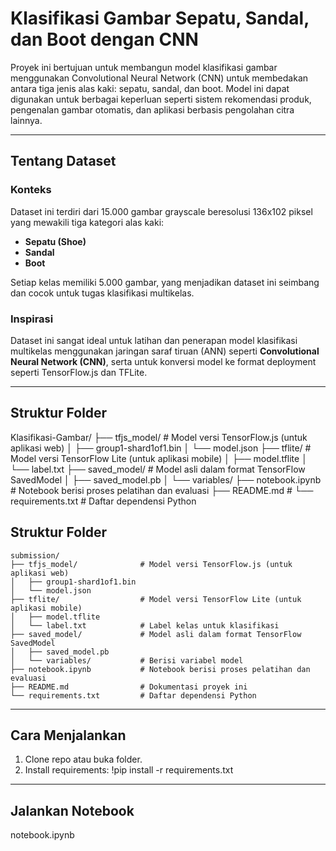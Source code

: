 # Klasifikasi Gambar Sepatu, Sandal, dan Boot dengan CNN

Proyek ini bertujuan untuk membangun model klasifikasi gambar menggunakan Convolutional Neural Network (CNN) untuk membedakan antara tiga jenis alas kaki: sepatu, sandal, dan boot. Model ini dapat digunakan untuk berbagai keperluan seperti sistem rekomendasi produk, pengenalan gambar otomatis, dan aplikasi berbasis pengolahan citra lainnya.

---

## Tentang Dataset

### Konteks
Dataset ini terdiri dari 15.000 gambar grayscale beresolusi 136x102 piksel yang mewakili tiga kategori alas kaki:
- **Sepatu (Shoe)**
- **Sandal**
- **Boot**

Setiap kelas memiliki 5.000 gambar, yang menjadikan dataset ini seimbang dan cocok untuk tugas klasifikasi multikelas.

### Inspirasi
Dataset ini sangat ideal untuk latihan dan penerapan model klasifikasi multikelas menggunakan jaringan saraf tiruan (ANN) seperti **Convolutional Neural Network (CNN)**, serta untuk konversi model ke format deployment seperti TensorFlow.js dan TFLite.

---

## Struktur Folder
Klasifikasi-Gambar/
├── tfjs_model/ # Model versi TensorFlow.js (untuk aplikasi web)
│ ├── group1-shard1of1.bin
│ └── model.json
├── tflite/ # Model versi TensorFlow Lite (untuk aplikasi mobile)
│ ├── model.tflite
│ └── label.txt
├── saved_model/ # Model asli dalam format TensorFlow SavedModel
│ ├── saved_model.pb
│ └── variables/
├── notebook.ipynb # Notebook berisi proses pelatihan dan evaluasi
├── README.md # 
└── requirements.txt # Daftar dependensi Python

## Struktur Folder
```plaintext
submission/
├── tfjs_model/              # Model versi TensorFlow.js (untuk aplikasi web)
│   ├── group1-shard1of1.bin
│   └── model.json
├── tflite/                  # Model versi TensorFlow Lite (untuk aplikasi mobile)
│   ├── model.tflite
│   └── label.txt            # Label kelas untuk klasifikasi
├── saved_model/             # Model asli dalam format TensorFlow SavedModel
│   ├── saved_model.pb
│   └── variables/           # Berisi variabel model
├── notebook.ipynb           # Notebook berisi proses pelatihan dan evaluasi
├── README.md                # Dokumentasi proyek ini
└── requirements.txt         # Daftar dependensi Python
```

---

## Cara Menjalankan

1. Clone repo atau buka folder.
2. Install requirements:
   !pip install -r requirements.txt

---

## Jalankan Notebook
notebook.ipynb
